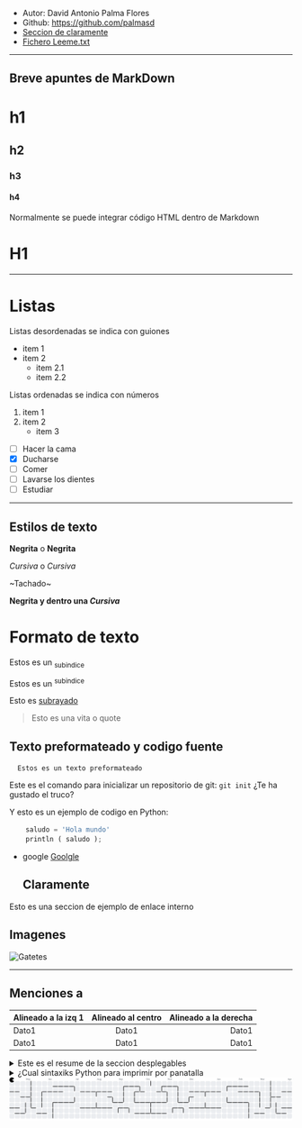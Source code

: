 
- Autor: David Antonio Palma Flores 
- Github: https://github.com/palmasd
- [Seccion de claramente](#claramente)
- [Fichero Leeme.txt](leeme.txt)
---

  ## Breve apuntes de MarkDown

  # h1
  ## h2
  ### h3
  #### h4

  Normalmente se puede integrar código HTML dentro de Markdown

<h1> H1 </h1>

---
# Listas

Listas desordenadas se indica con guiones
-  item 1
-  item 2
    - item 2.1
    - item 2.2
 

Listas ordenadas se indica con números

1. item 1
2. item 2
   - item 3
  
- [ ] Hacer la cama
- [x] Ducharse
- [ ] Comer
- [ ] Lavarse los dientes
- [ ] Estudiar

---
## Estilos de texto
**Negrita** o __Negrita__

*Cursiva* o _Cursiva_

~Tachado~

**Negrita y dentro una *Cursiva***

# Formato de texto 
Estos es un <sub>subindice</sub>

Estos es un <sup>subindice</sup>

Esto es <ins>subrayado</ins>

>Esto es una vita o quote


## Texto preformateado y codigo fuente
```
  Estos es un texto preformateado
```


Este es el comando para inicializar un repositorio de git: `git init` ¿Te ha gustado el truco?

Y esto es un ejemplo de codigo en Python:

```python
    saludo = 'Hola mundo'
    println ( saludo );
```

- google [Goolgle](https://www.google.com)

  ## Claramente
Esto es una seccion de ejemplo de enlace interno


## Imagenes

![Gatetes](https://media.istockphoto.com/id/1443562748/es/foto/lindo-gato-de-jengibre.jpg?s=612x612&w=0&k=20&c=JVC5Z3LxpaTQaXu_fMZjIb73r39z6b0SnAxvNI8iZG0=)

--- 
## Menciones a 


| Alineado a la izq 1 | Alineado al centro | Alineado a la derecha |
| :--- | :---: | ---: | 
| Dato1 | Dato1 | Dato1 |
| Dato1 | Dato1 | Dato1 |


<details>
  <summary>Este es el resume de la seccion desplegables</summary>
   aqui sale todo lo de dentro 
  ![gatos](https://s1.ppllstatics.com/lasprovincias/www/multimedia/202112/12/media/cortadas/gatos-kb2-U160232243326NVC-1248x770@Las%20Provincias.jpg)
</details>

<details>
  <summary>¿Cual sintaxiks Python para imprimir por panatalla</summary> 

  ```python
print('texto')
```

</details>


<picture>
  <source media="(prefers-color-scheme: dark)" srcset="https://raw.githubusercontent.com/palmasd/palmasd/output/pacman-contribution-graph-dark.svg">
  <source media="(prefers-color-scheme: light)" srcset="https://raw.githubusercontent.com/palmasd/palmasd/output/pacman-contribution-graph.svg">
  <img alt="pacman contribution graph" src="https://raw.githubusercontent.com/palmasd/palmasd/output/pacman-contribution-graph.svg">
</picture>














